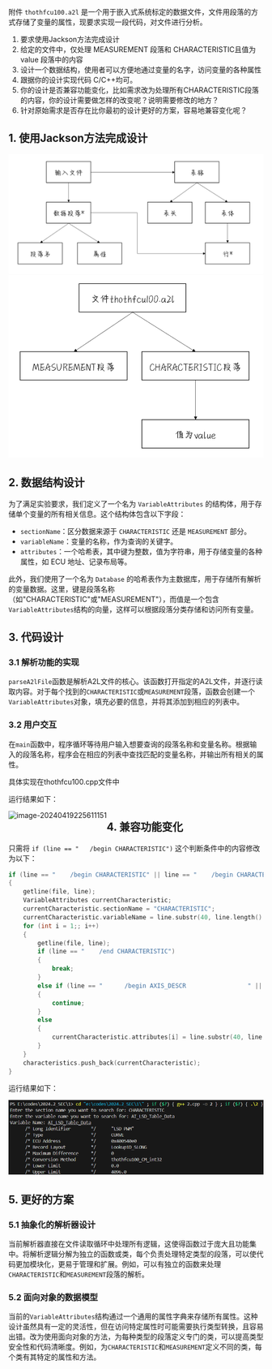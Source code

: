 附件 `thothfcu100.a2l` 是一个用于嵌入式系统标定的数据文件，文件用段落的方式存储了变量的属性，现要求实现一段代码，对文件进行分析。

1. 要求使用Jackson方法完成设计
2. 给定的文件中，仅处理 MEASUREMENT 段落和 CHARACTERISTIC且值为value 段落中的内容
3. 设计一个数据结构，使用者可以方便地通过变量的名字，访问变量的各种属性
4. 跟据你的设计实现代码 C/C++均可。
5. 你的设计是否兼容功能变化，比如需求改为处理所有CHARACTERISTIC段落的内容，你的设计需要做怎样的改变呢？说明需要修改的地方？
6. 针对原始需求是否存在比你最初的设计更好的方案，容易地兼容变化呢？

## 1. 使用Jackson方法完成设计

<img src="./作业二/image-20240419223224452.png" alt="image-20240419223224452">

<img src="./作业二/image-20240419223653287.png" alt="image-20240419223653287" style="zoom:80%;">

## 2. 数据结构设计

为了满足实验要求，我们定义了一个名为 `VariableAttributes` 的结构体，用于存储单个变量的所有相关信息。这个结构体包含以下字段：

- `sectionName`：区分数据来源于 `CHARACTERISTIC` 还是 `MEASUREMENT` 部分。
- `variableName`：变量的名称，作为查询的关键字。
- `attributes`：一个哈希表，其中键为整数，值为字符串，用于存储变量的各种属性，如 ECU 地址、记录布局等。

此外，我们使用了一个名为 `Database` 的哈希表作为主数据库，用于存储所有解析的变量数据。这里，键是段落名称（如"CHARACTERISTIC"或"MEASUREMENT"），而值是一个包含`VariableAttributes`结构的向量，这样可以根据段落分类存储和访问所有变量。

## 3. 代码设计

### 3.1 解析功能的实现

`parseA2lFile`函数是解析A2L文件的核心。该函数打开指定的A2L文件，并逐行读取内容。对于每个找到的`CHARACTERISTIC`或`MEASUREMENT`段落，函数会创建一个`VariableAttributes`对象，填充必要的信息，并将其添加到相应的列表中。

### 3.2 用户交互

在`main`函数中，程序循环等待用户输入想要查询的段落名称和变量名称。根据输入的段落名称，程序会在相应的列表中查找匹配的变量名称，并输出所有相关的属性。

具体实现在thothfcu100.cpp文件中

运行结果如下：

<img src="E:\大二下\软工计算2\作业\221900220+黄乐岩+作业二\image-20240419225611151.png" alt="image-20240419225611151" align="left" />

## 4. 兼容功能变化

只需将 `if (line == "   /begin CHARACTERISTIC")` 这个判断条件中的内容修改为以下：

```C++
if (line == "    /begin CHARACTERISTIC" || line == "    /begin CHARACTERISTIC      ")
{
    getline(file, line);
    VariableAttributes currentCharacteristic;
    currentCharacteristic.sectionName = "CHARACTERISTIC";
    currentCharacteristic.variableName = line.substr(40, line.length() - 40);
    for (int i = 1;; i++)
    {
        getline(file, line);
        if (line == "    /end CHARACTERISTIC")
        {
            break;
        }
        else if (line == "      /begin AXIS_DESCR                 " || line == "      /end AXIS_DESCR")
        {
            continue;
        }
        else
        {
            currentCharacteristic.attributes[i] = line.substr(40, line.length());
        }
    }
    characteristics.push_back(currentCharacteristic);
}
```

运行结果如下：

<img src="./作业二/image-20240419230737601.png" alt="image-20240419230737601"/>

## 5. 更好的方案

### 5.1 抽象化的解析器设计

当前解析器直接在文件读取循环中处理所有逻辑，这使得函数过于庞大且功能集中。将解析逻辑分解为独立的函数或类，每个负责处理特定类型的段落，可以使代码更加模块化，更易于管理和扩展。例如，可以有独立的函数来处理`CHARACTERISTIC`和`MEASUREMENT`段落的解析。

### 5.2 面向对象的数据模型

当前的`VariableAttributes`结构通过一个通用的属性字典来存储所有属性。这种设计虽然具有一定的灵活性，但在访问特定属性时可能需要执行类型转换，且容易出错。改为使用面向对象的方法，为每种类型的段落定义专门的类，可以提高类型安全性和代码清晰度。例如，为`CHARACTERISTIC`和`MEASUREMENT`定义不同的类，每个类有其特定的属性和方法。